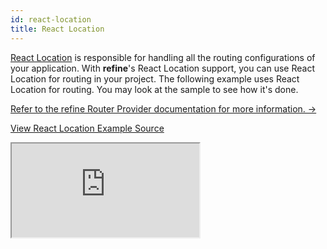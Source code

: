 ```yaml
---
id: react-location
title: React Location
---
```


[React Location](https://react-location.tanstack.com/) is responsible for handling all the routing configurations of your application. With **refine**'s React Location support, you can use React Location for routing in your project. The following example uses React Location for routing. You may look at the sample to see how it's done.

[Refer to the refine Router Provider documentation for more information. →](/docs/core/providers/router-provider/)

[View React Location Example Source](https://github.com/pankod/refine/tree/master/examples/routerProvider/react-location)

<iframe loading="lazy" src="https://stackblitz.com//github/pankod/refine/tree/master/examples/routerProvider/react-location?embed=1&view=preview&theme=dark&preset=node"
    style={{width: "100%", height:"80vh", border: "0px", borderRadius: "8px", overflow:"hidden"}}
    title="refine-auth0-example"
></iframe>
